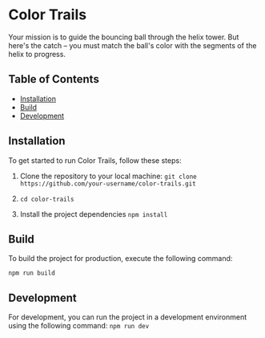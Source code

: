 # Color Trails

Your mission is to guide the bouncing ball through the helix tower. But here's the catch – you must match the ball's color with the segments of the helix to progress.

## Table of Contents

- [Installation](#installation)
- [Build](#build)
- [Development](#development)

## Installation

To get started to run Color Trails, follow these steps:

1. Clone the repository to your local machine: ```git clone https://github.com/your-username/color-trails.git```
2. ```cd color-trails```

3. Install the project dependencies
```npm install```


## Build

To build the project for production, execute the following command:

```npm run build```
## Development

For development, you can run the project in a development environment using the following command:
```npm run dev```

